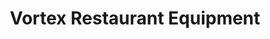 ---
title: "Vortex Restaurant Equipment"
url: /vancouver/vortex-restaurant-equipment/
shop: Haushaltsartikel
---